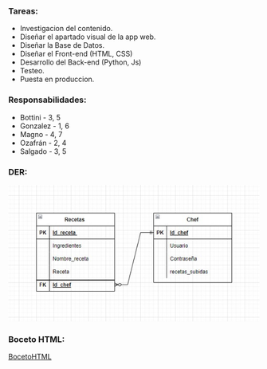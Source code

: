 ### Tareas:

* Investigacion del contenido.
* Diseñar el apartado visual de la app web.
* Diseñar la Base de Datos.
* Diseñar el Front-end (HTML, CSS)
* Desarrollo del Back-end (Python, Js)
* Testeo.
* Puesta en produccion.

### Responsabilidades:

* Bottini - 3, 5
* Gonzalez - 1, 6
* Magno - 4, 7
* Ozafrán - 2, 4
* Salgado - 3, 5

### DER: 
![Imagen DER](/Base_de_Datos/DER-base-de-datos.jpg "Imagen DER")

### Boceto HTML: 

[BocetoHTML](BocetoHTML.pdf)  